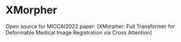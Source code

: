# XMorpher
Open source for MICCAI2022 paper: [XMorpher: Full Transformer for Deformable Medical Image Registration via Cross Attention]
